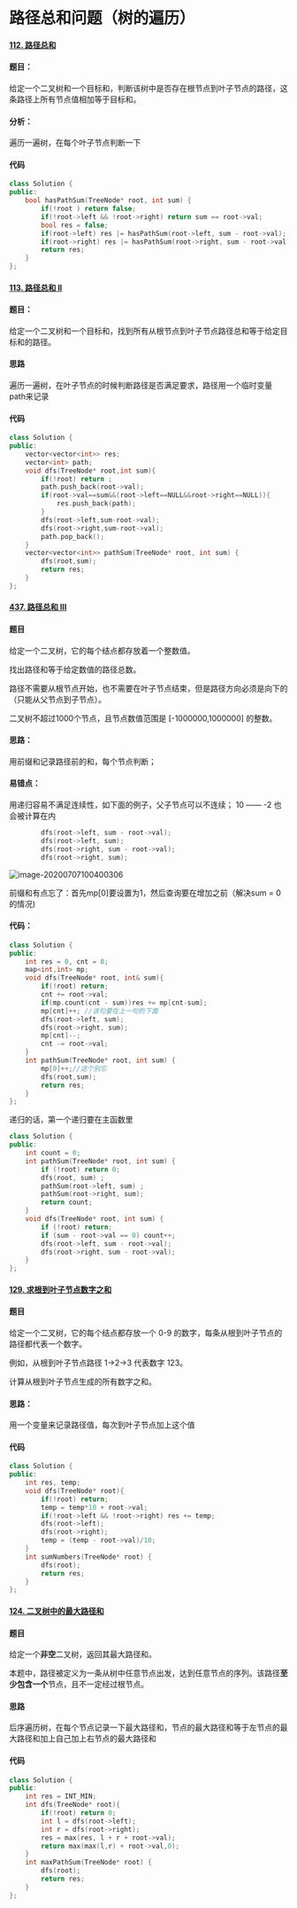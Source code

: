 # 路径总和问题（树的遍历）

#### [112. 路径总和](https://leetcode-cn.com/problems/path-sum/)

#### 题目：

给定一个二叉树和一个目标和，判断该树中是否存在根节点到叶子节点的路径，这条路径上所有节点值相加等于目标和。

#### 分析：

遍历一遍树，在每个叶子节点判断一下

#### 代码

```cpp
class Solution {
public:
    bool hasPathSum(TreeNode* root, int sum) {
        if(!root ) return false;
        if(!root->left && !root->right) return sum == root->val;
        bool res = false;
        if(root->left) res |= hasPathSum(root->left, sum - root->val);
        if(root->right) res |= hasPathSum(root->right, sum - root->val);
        return res;
    }
};
```

#### [113. 路径总和 II](https://leetcode-cn.com/problems/path-sum-ii/)

#### 题目：

给定一个二叉树和一个目标和，找到所有从根节点到叶子节点路径总和等于给定目标和的路径。

#### 思路

遍历一遍树，在叶子节点的时候判断路径是否满足要求，路径用一个临时变量path来记录

#### 代码

```cpp
class Solution {
public:
    vector<vector<int>> res;
    vector<int> path;
    void dfs(TreeNode* root,int sum){
        if(!root) return ;
        path.push_back(root->val);
        if(root->val==sum&&(root->left==NULL&&root->right==NULL)){
            res.push_back(path);
        }
        dfs(root->left,sum-root->val);
        dfs(root->right,sum-root->val);
        path.pop_back();
    }
    vector<vector<int>> pathSum(TreeNode* root, int sum) {
        dfs(root,sum);
        return res;
    }
};
```

#### [437. 路径总和 III](https://leetcode-cn.com/problems/path-sum-iii/)

#### 题目

给定一个二叉树，它的每个结点都存放着一个整数值。

找出路径和等于给定数值的路径总数。

路径不需要从根节点开始，也不需要在叶子节点结束，但是路径方向必须是向下的（只能从父节点到子节点）。

二叉树不超过1000个节点，且节点数值范围是 [-1000000,1000000] 的整数。

#### 思路：

用前缀和记录路径前的和，每个节点判断；

#### 易错点：

用递归容易不满足连续性，如下面的例子，父子节点可以不连续； 10 —— -2 也会被计算在内

```cpp
		dfs(root->left, sum - root->val);
        dfs(root->left, sum);
        dfs(root->right, sum - root->val);
        dfs(root->right, sum);
```

![image-20200707100400306](https://raw.githubusercontent.com/ImAlien/pictures/master/img/20200707100407.png)

前缀和有点忘了：首先mp[0]要设置为1，然后查询要在增加之前（解决sum = 0的情况)

#### 代码：

```cpp
class Solution {
public:
    int res = 0, cnt = 0;
    map<int,int> mp;
    void dfs(TreeNode* root, int& sum){
        if(!root) return;
        cnt += root->val;
        if(mp.count(cnt - sum))res += mp[cnt-sum];
        mp[cnt]++; //该句要在上一句的下面
        dfs(root->left, sum);
        dfs(root->right, sum);
        mp[cnt]--;
        cnt -= root->val;
    }
    int pathSum(TreeNode* root, int sum) {
        mp[0]++;//这个别忘
        dfs(root,sum);
        return res;
    }
};
```

递归的话，第一个递归要在主函数里

```cpp
class Solution {
public:
    int count = 0;
    int pathSum(TreeNode* root, int sum) {
        if (!root) return 0;
        dfs(root, sum) ;
        pathSum(root->left, sum) ;
        pathSum(root->right, sum);
        return count;
    }
    void dfs(TreeNode* root, int sum) {
        if (!root) return;
        if (sum - root->val == 0) count++;
        dfs(root->left, sum - root->val);
        dfs(root->right, sum - root->val);
    }
};
```

#### [129. 求根到叶子节点数字之和](https://leetcode-cn.com/problems/sum-root-to-leaf-numbers/)

#### 题目

给定一个二叉树，它的每个结点都存放一个 0-9 的数字，每条从根到叶子节点的路径都代表一个数字。

例如，从根到叶子节点路径 1->2->3 代表数字 123。

计算从根到叶子节点生成的所有数字之和。

#### 思路：

用一个变量来记录路径值，每次到叶子节点加上这个值

#### 代码

```cpp
class Solution {
public:
    int res, temp;
    void dfs(TreeNode* root){
        if(!root) return;
        temp = temp*10 + root->val;
        if(!root->left && !root->right) res += temp;
        dfs(root->left);
        dfs(root->right);
        temp = (temp - root->val)/10;
    }
    int sumNumbers(TreeNode* root) {
        dfs(root);
        return res;
    }
};
```

#### [124. 二叉树中的最大路径和](https://leetcode-cn.com/problems/binary-tree-maximum-path-sum/)

#### 题目

给定一个**非空**二叉树，返回其最大路径和。

本题中，路径被定义为一条从树中任意节点出发，达到任意节点的序列。该路径**至少包含一个**节点，且不一定经过根节点。

#### 思路

后序遍历树，在每个节点记录一下最大路径和，节点的最大路径和等于左节点的最大路径和加上自己加上右节点的最大路径和

#### 代码

```cpp
class Solution {
public:
    int res = INT_MIN;
    int dfs(TreeNode* root){
        if(!root) return 0;
        int l = dfs(root->left);
        int r = dfs(root->right);
        res = max(res, l + r + root->val);
        return max(max(l,r) + root->val,0);
    }
    int maxPathSum(TreeNode* root) {
        dfs(root);
        return res;
    }
};
```

